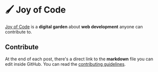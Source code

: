# 🖌 Joy of Code

[Joy of Code](https://joyofcode.xyz/) is a **digital garden** about **web development** anyone can contribute to.

## Contribute

At the end of each post, there's a direct link to the **markdown** file you can edit inside GitHub. You can read the [contributing guidelines](CONTRIBUTING.md).
